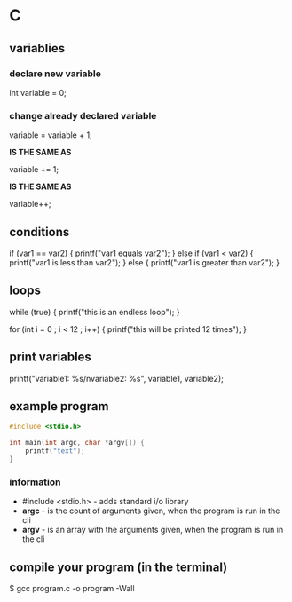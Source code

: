 # C

## variablies

### declare new variable

int variable = 0;

### change already declared variable

variable = variable + 1;

**IS THE SAME AS**

variable += 1;

**IS THE SAME AS**

variable++;

## conditions

if (var1 == var2) {
	printf("var1 equals var2");
} else if (var1 < var2) {
	printf("var1 is less than var2");
} else {
	printf("var1 is greater than var2");
}

## loops

while (true) {
	printf("this is an endless loop");
}


for (int i = 0 ; i < 12 ; i++) {
	printf("this will be printed 12 times");
}

## print variables

printf("variable1: %s/nvariable2: %s", variable1, variable2);

## example program

```C
#include <stdio.h>

int main(int argc, char *argv[]) {
	printf("text");
}
```

### information

- #include <stdio.h> - adds standard i/o library <br/>
- **argc** - is the count of arguments given, when the program is run in the cli
- **argv** - is an array with the arguments given, when the program is run in the cli

## compile your program (in the terminal)

$  gcc program.c -o program -Wall 

